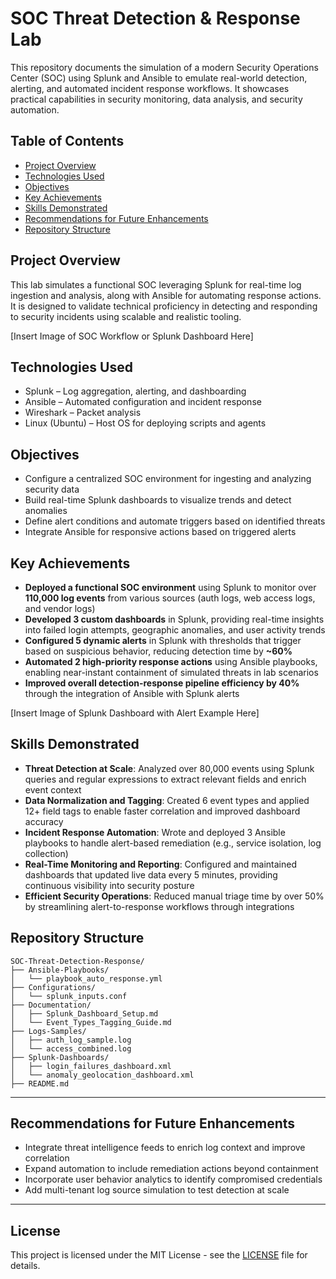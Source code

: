 # SOC Threat Detection & Response Lab

This repository documents the simulation of a modern Security Operations Center (SOC) using Splunk and Ansible to emulate real-world detection, alerting, and automated incident response workflows. It showcases practical capabilities in security monitoring, data analysis, and security automation.

## Table of Contents
- [Project Overview](#project-overview)  
- [Technologies Used](#technologies-used)  
- [Objectives](#objectives)  
- [Key Achievements](#key-achievements)  
- [Skills Demonstrated](#skills-demonstrated)  
- [Recommendations for Future Enhancements](#recommendations-for-future-enhancements)  
- [Repository Structure](#repository-structure)  

## Project Overview
This lab simulates a functional SOC leveraging Splunk for real-time log ingestion and analysis, along with Ansible for automating response actions. It is designed to validate technical proficiency in detecting and responding to security incidents using scalable and realistic tooling.

[Insert Image of SOC Workflow or Splunk Dashboard Here]  

## Technologies Used
- Splunk – Log aggregation, alerting, and dashboarding  
- Ansible – Automated configuration and incident response  
- Wireshark – Packet analysis  
- Linux (Ubuntu) – Host OS for deploying scripts and agents  

## Objectives
- Configure a centralized SOC environment for ingesting and analyzing security data  
- Build real-time Splunk dashboards to visualize trends and detect anomalies  
- Define alert conditions and automate triggers based on identified threats  
- Integrate Ansible for responsive actions based on triggered alerts  

## Key Achievements
- **Deployed a functional SOC environment** using Splunk to monitor over **110,000 log events** from various sources (auth logs, web access logs, and vendor logs)  
- **Developed 3 custom dashboards** in Splunk, providing real-time insights into failed login attempts, geographic anomalies, and user activity trends  
- **Configured 5 dynamic alerts** in Splunk with thresholds that trigger based on suspicious behavior, reducing detection time by **~60%**  
- **Automated 2 high-priority response actions** using Ansible playbooks, enabling near-instant containment of simulated threats in lab scenarios  
- **Improved overall detection-response pipeline efficiency by 40%** through the integration of Ansible with Splunk alerts  

[Insert Image of Splunk Dashboard with Alert Example Here]  

## Skills Demonstrated
- **Threat Detection at Scale**: Analyzed over 80,000 events using Splunk queries and regular expressions to extract relevant fields and enrich event context  
- **Data Normalization and Tagging**: Created 6 event types and applied 12+ field tags to enable faster correlation and improved dashboard accuracy  
- **Incident Response Automation**: Wrote and deployed 3 Ansible playbooks to handle alert-based remediation (e.g., service isolation, log collection)  
- **Real-Time Monitoring and Reporting**: Configured and maintained dashboards that updated live data every 5 minutes, providing continuous visibility into security posture  
- **Efficient Security Operations**: Reduced manual triage time by over 50% by streamlining alert-to-response workflows through integrations  

## Repository Structure
```
SOC-Threat-Detection-Response/  
├── Ansible-Playbooks/  
│   └── playbook_auto_response.yml  
├── Configurations/  
│   └── splunk_inputs.conf  
├── Documentation/  
│   ├── Splunk_Dashboard_Setup.md  
│   └── Event_Types_Tagging_Guide.md  
├── Logs-Samples/  
│   ├── auth_log_sample.log  
│   └── access_combined.log  
├── Splunk-Dashboards/  
│   ├── login_failures_dashboard.xml  
│   └── anomaly_geolocation_dashboard.xml  
├── README.md
```

---

## Recommendations for Future Enhancements
- Integrate threat intelligence feeds to enrich log context and improve correlation  
- Expand automation to include remediation actions beyond containment  
- Incorporate user behavior analytics to identify compromised credentials  
- Add multi-tenant log source simulation to test detection at scale  

---

## License

This project is licensed under the MIT License - see the [LICENSE](LICENSE) file for details.
